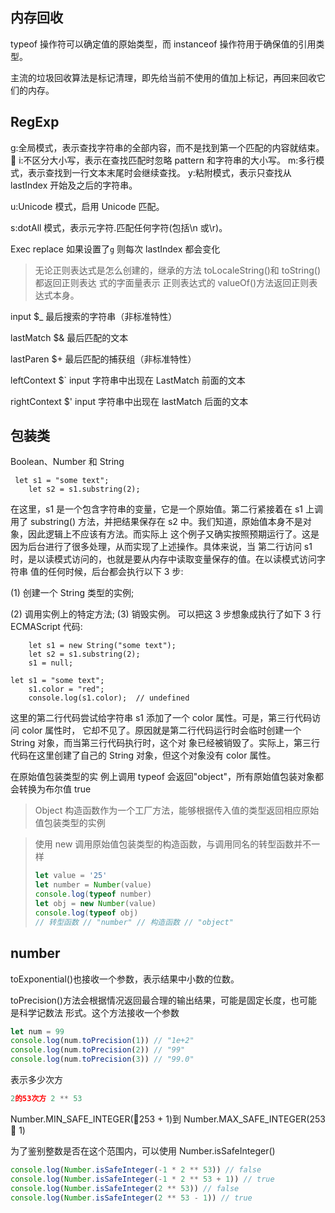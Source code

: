 ## 内存回收

typeof 操作符可以确定值的原始类型，而 instanceof 操作符用于确保值的引用类型。

主流的垃圾回收算法是标记清理，即先给当前不使用的值加上标记，再回来回收它们的内存。

## RegExp

g:全局模式，表示查找字符串的全部内容，而不是找到第一个匹配的内容就结束。  i:不区分大小写，表示在查找匹配时忽略 pattern 和字符串的大小写。
m:多行模式，表示查找到一行文本末尾时会继续查找。
y:粘附模式，表示只查找从 lastIndex 开始及之后的字符串。

u:Unicode 模式，启用 Unicode 匹配。

s:dotAll 模式，表示元字符.匹配任何字符(包括\n 或\r)。

Exec replace 如果设置了`g` 则每次 lastIndex 都会变化

> 无论正则表达式是怎么创建的，继承的方法 toLocaleString()和 toString()都返回正则表达 式的字面量表示 正则表达式的 valueOf()方法返回正则表达式本身。

input $\_ 最后搜索的字符串（非标准特性）

lastMatch $& 最后匹配的文本

lastParen $+ 最后匹配的捕获组（非标准特性）

leftContext $` input 字符串中出现在 LastMatch 前面的文本

rightContext $' input 字符串中出现在 lastMatch 后面的文本

## 包装类

Boolean、Number 和 String

```
 let s1 = "some text";
    let s2 = s1.substring(2);
```

在这里，s1 是一个包含字符串的变量，它是一个原始值。第二行紧接着在 s1 上调用了 substring() 方法，并把结果保存在 s2 中。我们知道，原始值本身不是对象，因此逻辑上不应该有方法。而实际上 这个例子又确实按照预期运行了。这是因为后台进行了很多处理，从而实现了上述操作。具体来说，当 第二行访问 s1 时，是以读模式访问的，也就是要从内存中读取变量保存的值。在以读模式访问字符串 值的任何时候，后台都会执行以下 3 步:

(1) 创建一个 String 类型的实例;

(2) 调用实例上的特定方法;
(3) 销毁实例。
可以把这 3 步想象成执行了如下 3 行 ECMAScript 代码:

```
    let s1 = new String("some text");
    let s2 = s1.substring(2);
    s1 = null;
```

```
let s1 = "some text";
    s1.color = "red";
    console.log(s1.color);  // undefined
```

这里的第二行代码尝试给字符串 s1 添加了一个 color 属性。可是，第三行代码访问 color 属性时， 它却不见了。原因就是第二行代码运行时会临时创建一个 String 对象，而当第三行代码执行时，这个对 象已经被销毁了。实际上，第三行代码在这里创建了自己的 String 对象，但这个对象没有 color 属性。

在原始值包装类型的实 例上调用 typeof 会返回"object"，所有原始值包装对象都会转换为布尔值 true

> Object 构造函数作为一个工厂方法，能够根据传入值的类型返回相应原始值包装类型的实例

> 使用 new 调用原始值包装类型的构造函数，与调用同名的转型函数并不一样
>
> ```js
> let value = '25'
> let number = Number(value)
> console.log(typeof number)
> let obj = new Number(value)
> console.log(typeof obj)
> // 转型函数 // "number" // 构造函数 // "object"
> ```

## number

toExponential()也接收一个参数，表示结果中小数的位数。

toPrecision()方法会根据情况返回最合理的输出结果，可能是固定长度，也可能是科学记数法 形式。这个方法接收一个参数

```js
let num = 99
console.log(num.toPrecision(1)) // "1e+2"
console.log(num.toPrecision(2)) // "99"
console.log(num.toPrecision(3)) // "99.0"
```

表示多少次方

```js
2的53次方 2 ** 53
```

Number.MIN_SAFE_INTEGER(253 + 1)到 Number.MAX_SAFE_INTEGER(253  1)

为了鉴别整数是否在这个范围内，可以使用 Number.isSafeInteger()

```js
console.log(Number.isSafeInteger(-1 * 2 ** 53)) // false
console.log(Number.isSafeInteger(-1 * 2 ** 53 + 1)) // true
console.log(Number.isSafeInteger(2 ** 53)) // false
console.log(Number.isSafeInteger(2 ** 53 - 1)) // true
```
